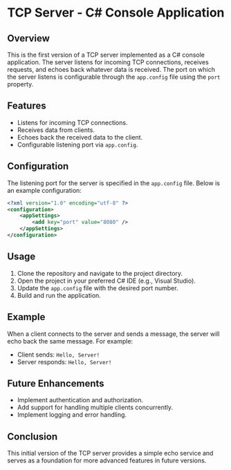# TCP Server - C# Console Application

## Overview

This is the first version of a TCP server implemented as a C# console application. The server listens for incoming TCP connections, receives requests, and echoes back whatever data is received. The port on which the server listens is configurable through the `app.config` file using the `port` property.

## Features

- Listens for incoming TCP connections.
- Receives data from clients.
- Echoes back the received data to the client.
- Configurable listening port via `app.config`.

## Configuration

The listening port for the server is specified in the `app.config` file. Below is an example configuration:

```xml
<?xml version="1.0" encoding="utf-8" ?>
<configuration>
    <appSettings>
        <add key="port" value="8080" />
    </appSettings>
</configuration>
```

## Usage

1. Clone the repository and navigate to the project directory.
2. Open the project in your preferred C# IDE (e.g., Visual Studio).
3. Update the `app.config` file with the desired port number.
4. Build and run the application.

## Example

When a client connects to the server and sends a message, the server will echo back the same message. For example:

- Client sends: `Hello, Server!`
- Server responds: `Hello, Server!`

## Future Enhancements

- Implement authentication and authorization.
- Add support for handling multiple clients concurrently.
- Implement logging and error handling.

## Conclusion

This initial version of the TCP server provides a simple echo service and serves as a foundation for more advanced features in future versions.
